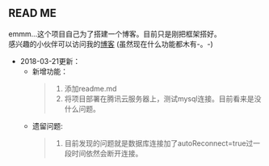 [blogLocation]: http://www.sucreyy.com  

READ ME
---
emmm...这个项目自己为了搭建一个博客。目前只是刚把框架搭好。  
感兴趣的小伙伴可以访问我的[博客][blogLocation] (虽然现在什么功能都木有-。-)

* 2018-03-21更新：
    * 新增功能：
        >1. 添加readme.md
        >2. 将项目部署在腾讯云服务器上，测试mysql连接。目前看来是没什么问题。
    * 遗留问题:
        >1. 目前发现的问题就是数据库连接加了autoReconnect=true过一段时间依然会断开连接。
        
